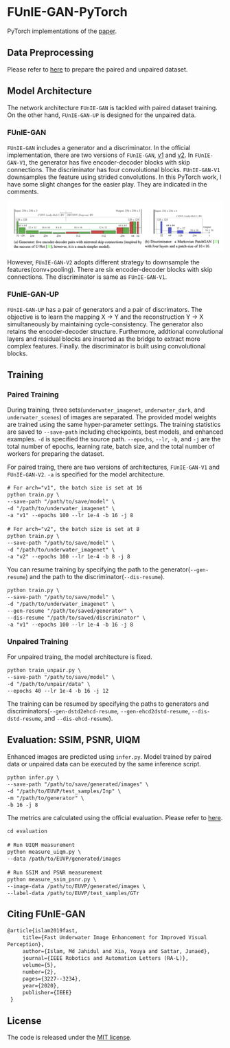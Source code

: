# FUnIE-GAN-PyTorch

PyTorch implementations of the [paper](https://arxiv.org/pdf/1903.09766.pdf).

## Data Preprocessing

Please refer to [here](https://github.com/rowantseng/FUnIE-GAN-PyTorch/tree/master/preprocess) to prepare the paired and unpaired dataset.

## Model Architecture

The network architecture `FUnIE-GAN` is tackled with paired dataset training. On the other hand, `FUnIE-GAN-UP` is designed for the unpaired data.

### FUnIE-GAN

`FUnIE-GAN` includes a generator and a discriminator. In the official implementation, there are two versions of `FUnIE-GAN`, [v1](https://github.com/xahidbuffon/FUnIE-GAN/blob/8f934c834c94e007b00866186b9ee624dc2b7b69/TF-Keras/nets/funieGAN.py#L92) and [v2](https://github.com/xahidbuffon/FUnIE-GAN/blob/8f934c834c94e007b00866186b9ee624dc2b7b69/TF-Keras/nets/funieGAN.py#L133). In `FUnIE-GAN-V1`, the generator has five encoder-decoder blocks with skip connections. The discriminator has four convolutional blocks. `FUnIE-GAN-V1` downsamples the feature using strided convolutions. In this PyTorch work, I have some slight changes for the easier play. They are indicated in the comments.

![FUnIE-GAN-V1](images/model_v1.png)

However, `FUnIE-GAN-V2` adopts different strategy to downsample the features(conv+pooling). There are six encoder-decoder blocks with skip connections. The discriminator is same as `FUnIE-GAN-V1`.

### FUnIE-GAN-UP

`FUnIE-GAN-UP` has a pair of generators and a pair of discrimators. The objective is to learn the mapping X -> Y and the reconstruction Y -> X simultaneously by maintaining cycle-consistency. The generator also retains the encoder-decoder structure. Furthermore, addtional convolutional layers and residual blocks are inserted as the bridge to extract more complex features. Finally. the discriminator is built using convolutional blocks.

## Training 

### Paired Training

During training, three sets(`underwater_imagenet`, `underwater_dark`, and `underwater_scenes`) of images are separated. The provided model weights are trained using the same hyper-parameter settings. The training statistics are saved to `--save-path` including checkpoints, best models, and enhanced examples. `-d` is specified the source path. `--epochs`, `--lr`, `-b`, and `-j` are the total number of epochs, learning rate, batch size, and the total number of workers for preparing the dataset.

For paired traing, there are two versions of architectures, `FUnIE-GAN-V1` and `FUnIE-GAN-V2`. `-a` is specified for the model architecture. 

```shell
# For arch="v1", the batch size is set at 16
python train.py \
--save-path "/path/to/save/model" \
-d "/path/to/underwater_imagenet" \
-a "v1" --epochs 100 --lr 1e-4 -b 16 -j 8

# For arch="v2", the batch size is set at 8
python train.py \
--save-path "/path/to/save/model" \
-d "/path/to/underwater_imagenet" \
-a "v2" --epochs 100 --lr 1e-4 -b 8 -j 8
```

You can resume training by specifying the path to the generator(`--gen-resume`) and the path to the discriminator(`--dis-resume`).

```shell
python train.py \
--save-path "/path/to/save/model" \
-d "/path/to/underwater_imagenet" \
--gen-resume "/path/to/saved/generator" \
--dis-resume "/path/to/saved/discriminator" \
-a "v1" --epochs 100 --lr 1e-4 -b 16 -j 8
```

### Unpaired Training

For unpaired traing, the model architecture is fixed.

```shell
python train_unpair.py \
--save-path "/path/to/save/model" \
-d "/path/to/unpair/data" \
--epochs 40 --lr 1e-4 -b 16 -j 12
```

The training can be resumed by specifying the paths to generators and discriminators(`--gen-dstd2ehcd-resume`, `--gen-ehcd2dstd-resume`, `--dis-dstd-resume`, and `--dis-ehcd-resume`).

## Evaluation: SSIM, PSNR, UIQM

Enhanced images are predicted using `infer.py`. Model trained by paired data or unpaired data can be executed by the same inference script.

```shell
python infer.py \
--save-path "/path/to/save/generated/images" \
-d "/path/to/EUVP/test_samples/Inp" \
-m "/path/to/generator" \
-b 16 -j 8
```

The metrics are calculated using the official evaluation. Please refer to [here]().

```shell
cd evaluation

# Run UIQM measurement
python measure_uiqm.py \
--data /path/to/EUVP/generated/images

# Run SSIM and PSNR measurement
python measure_ssim_psnr.py \
--image-data /path/to/EUVP/generated/images \
--label-data /path/to/EUVP/test_samples/GTr
```

## Citing FUnIE-GAN

```
@article{islam2019fast,
     title={Fast Underwater Image Enhancement for Improved Visual Perception},
     author={Islam, Md Jahidul and Xia, Youya and Sattar, Junaed},
     journal={IEEE Robotics and Automation Letters (RA-L)},
     volume={5},
     number={2},
     pages={3227--3234},
     year={2020},
     publisher={IEEE}
 }
```

## License

The code is released under the [MIT license](https://github.com/rowantseng/FUnIE-GAN-PyTorch/blob/master/LICENSE).